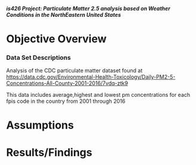 ##### is426 Project: Particulate Matter 2.5 analysis based on Weather Conditions in the NorthEastern United States 

# Objective Overview 


### Data Set Descriptions
Analysis of the CDC particulate matter dataset found at https://data.cdc.gov/Environmental-Health-Toxicology/Daily-PM2-5-Concentrations-All-County-2001-2016/7vdq-ztk9

This data includes average,highest and lowest pm concentrations for each fpis code in the country from 2001 through 2016

# Assumptions 

# Results/Findings
